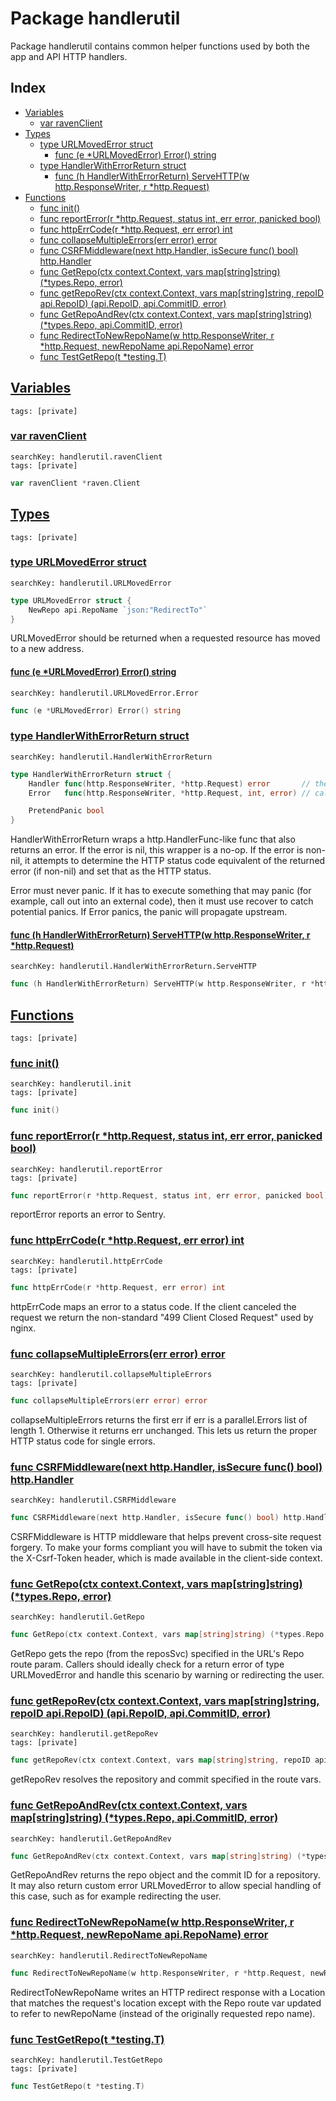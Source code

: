# Package handlerutil

Package handlerutil contains common helper functions used by both the app and API HTTP handlers. 

## Index

* [Variables](#var)
    * [var ravenClient](#ravenClient)
* [Types](#type)
    * [type URLMovedError struct](#URLMovedError)
        * [func (e *URLMovedError) Error() string](#URLMovedError.Error)
    * [type HandlerWithErrorReturn struct](#HandlerWithErrorReturn)
        * [func (h HandlerWithErrorReturn) ServeHTTP(w http.ResponseWriter, r *http.Request)](#HandlerWithErrorReturn.ServeHTTP)
* [Functions](#func)
    * [func init()](#init.error_reporting.go)
    * [func reportError(r *http.Request, status int, err error, panicked bool)](#reportError)
    * [func httpErrCode(r *http.Request, err error) int](#httpErrCode)
    * [func collapseMultipleErrors(err error) error](#collapseMultipleErrors)
    * [func CSRFMiddleware(next http.Handler, isSecure func() bool) http.Handler](#CSRFMiddleware)
    * [func GetRepo(ctx context.Context, vars map[string]string) (*types.Repo, error)](#GetRepo)
    * [func getRepoRev(ctx context.Context, vars map[string]string, repoID api.RepoID) (api.RepoID, api.CommitID, error)](#getRepoRev)
    * [func GetRepoAndRev(ctx context.Context, vars map[string]string) (*types.Repo, api.CommitID, error)](#GetRepoAndRev)
    * [func RedirectToNewRepoName(w http.ResponseWriter, r *http.Request, newRepoName api.RepoName) error](#RedirectToNewRepoName)
    * [func TestGetRepo(t *testing.T)](#TestGetRepo)


## <a id="var" href="#var">Variables</a>

```
tags: [private]
```

### <a id="ravenClient" href="#ravenClient">var ravenClient</a>

```
searchKey: handlerutil.ravenClient
tags: [private]
```

```Go
var ravenClient *raven.Client
```

## <a id="type" href="#type">Types</a>

```
tags: [private]
```

### <a id="URLMovedError" href="#URLMovedError">type URLMovedError struct</a>

```
searchKey: handlerutil.URLMovedError
```

```Go
type URLMovedError struct {
	NewRepo api.RepoName `json:"RedirectTo"`
}
```

URLMovedError should be returned when a requested resource has moved to a new address. 

#### <a id="URLMovedError.Error" href="#URLMovedError.Error">func (e *URLMovedError) Error() string</a>

```
searchKey: handlerutil.URLMovedError.Error
```

```Go
func (e *URLMovedError) Error() string
```

### <a id="HandlerWithErrorReturn" href="#HandlerWithErrorReturn">type HandlerWithErrorReturn struct</a>

```
searchKey: handlerutil.HandlerWithErrorReturn
```

```Go
type HandlerWithErrorReturn struct {
	Handler func(http.ResponseWriter, *http.Request) error       // the underlying handler
	Error   func(http.ResponseWriter, *http.Request, int, error) // called to send an error response (e.g., an error page), it must not panic

	PretendPanic bool
}
```

HandlerWithErrorReturn wraps a http.HandlerFunc-like func that also returns an error.  If the error is nil, this wrapper is a no-op. If the error is non-nil, it attempts to determine the HTTP status code equivalent of the returned error (if non-nil) and set that as the HTTP status. 

Error must never panic. If it has to execute something that may panic (for example, call out into an external code), then it must use recover to catch potential panics. If Error panics, the panic will propagate upstream. 

#### <a id="HandlerWithErrorReturn.ServeHTTP" href="#HandlerWithErrorReturn.ServeHTTP">func (h HandlerWithErrorReturn) ServeHTTP(w http.ResponseWriter, r *http.Request)</a>

```
searchKey: handlerutil.HandlerWithErrorReturn.ServeHTTP
```

```Go
func (h HandlerWithErrorReturn) ServeHTTP(w http.ResponseWriter, r *http.Request)
```

## <a id="func" href="#func">Functions</a>

```
tags: [private]
```

### <a id="init.error_reporting.go" href="#init.error_reporting.go">func init()</a>

```
searchKey: handlerutil.init
tags: [private]
```

```Go
func init()
```

### <a id="reportError" href="#reportError">func reportError(r *http.Request, status int, err error, panicked bool)</a>

```
searchKey: handlerutil.reportError
tags: [private]
```

```Go
func reportError(r *http.Request, status int, err error, panicked bool)
```

reportError reports an error to Sentry. 

### <a id="httpErrCode" href="#httpErrCode">func httpErrCode(r *http.Request, err error) int</a>

```
searchKey: handlerutil.httpErrCode
tags: [private]
```

```Go
func httpErrCode(r *http.Request, err error) int
```

httpErrCode maps an error to a status code. If the client canceled the request we return the non-standard "499 Client Closed Request" used by nginx. 

### <a id="collapseMultipleErrors" href="#collapseMultipleErrors">func collapseMultipleErrors(err error) error</a>

```
searchKey: handlerutil.collapseMultipleErrors
tags: [private]
```

```Go
func collapseMultipleErrors(err error) error
```

collapseMultipleErrors returns the first err if err is a parallel.Errors list of length 1. Otherwise it returns err unchanged. This lets us return the proper HTTP status code for single errors. 

### <a id="CSRFMiddleware" href="#CSRFMiddleware">func CSRFMiddleware(next http.Handler, isSecure func() bool) http.Handler</a>

```
searchKey: handlerutil.CSRFMiddleware
```

```Go
func CSRFMiddleware(next http.Handler, isSecure func() bool) http.Handler
```

CSRFMiddleware is HTTP middleware that helps prevent cross-site request forgery. To make your forms compliant you will have to submit the token via the X-Csrf-Token header, which is made available in the client-side context. 

### <a id="GetRepo" href="#GetRepo">func GetRepo(ctx context.Context, vars map[string]string) (*types.Repo, error)</a>

```
searchKey: handlerutil.GetRepo
```

```Go
func GetRepo(ctx context.Context, vars map[string]string) (*types.Repo, error)
```

GetRepo gets the repo (from the reposSvc) specified in the URL's Repo route param. Callers should ideally check for a return error of type URLMovedError and handle this scenario by warning or redirecting the user. 

### <a id="getRepoRev" href="#getRepoRev">func getRepoRev(ctx context.Context, vars map[string]string, repoID api.RepoID) (api.RepoID, api.CommitID, error)</a>

```
searchKey: handlerutil.getRepoRev
tags: [private]
```

```Go
func getRepoRev(ctx context.Context, vars map[string]string, repoID api.RepoID) (api.RepoID, api.CommitID, error)
```

getRepoRev resolves the repository and commit specified in the route vars. 

### <a id="GetRepoAndRev" href="#GetRepoAndRev">func GetRepoAndRev(ctx context.Context, vars map[string]string) (*types.Repo, api.CommitID, error)</a>

```
searchKey: handlerutil.GetRepoAndRev
```

```Go
func GetRepoAndRev(ctx context.Context, vars map[string]string) (*types.Repo, api.CommitID, error)
```

GetRepoAndRev returns the repo object and the commit ID for a repository. It may also return custom error URLMovedError to allow special handling of this case, such as for example redirecting the user. 

### <a id="RedirectToNewRepoName" href="#RedirectToNewRepoName">func RedirectToNewRepoName(w http.ResponseWriter, r *http.Request, newRepoName api.RepoName) error</a>

```
searchKey: handlerutil.RedirectToNewRepoName
```

```Go
func RedirectToNewRepoName(w http.ResponseWriter, r *http.Request, newRepoName api.RepoName) error
```

RedirectToNewRepoName writes an HTTP redirect response with a Location that matches the request's location except with the Repo route var updated to refer to newRepoName (instead of the originally requested repo name). 

### <a id="TestGetRepo" href="#TestGetRepo">func TestGetRepo(t *testing.T)</a>

```
searchKey: handlerutil.TestGetRepo
tags: [private]
```

```Go
func TestGetRepo(t *testing.T)
```

